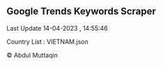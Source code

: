 

## Google Trends Keywords Scraper 
 
Last Update 14-04-2023 , 14:55:46

Country List :
VIETNAM.json



© Abdul Muttaqin 
